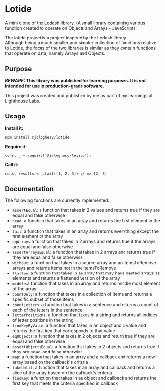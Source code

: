 # Lotide

A mini clone of the [Lodash](https://lodash.com) library.
(A small library containing various function created to operate on Objects and Arrays - JavaScript)

The  lotide project is a project inspired by the Lodash library.  
Although being a much smaller and simpler collection of functions relative to Lotide, the focus of 
the two libraries is similar as they contain functions that operate on data, namely Arrays and Objects.  

## Purpose

**_BEWARE:_ This library was published for learning purposes. It is _not_ intended for use in production-grade software.**

This project was created and published by me as part of my learnings at Lighthouse Labs. 

## Usage

**Install it:**

`npm install @jcloghesy/lotide`

**Require it:**

`const _ = require('@jcloghesy/lotide');`

**Call it:**

`const results = _.tail([1, 2, 3]) // => [2, 3]`

## Documentation

  The following functions are currently implemented:

  * `assertEqual`: a function that takes in 2 values and returns true if they are equal and false otherwise
  * `head`: a function that takes in an array and returns the first element in the array
  * `tail`: a function that takes in an array and returns everything except the first element of the array
  * `eqArrays`:a function that takes in 2 arrays and returns true if the arrays are equal and false otherwise
  * `assertArraysEqual`: a function that takes in 2 arrays and returns true if they are equal and false otherwise
  * `without`: a function that takes in a source array and an itemsToRemove arrays and returns items not in the itemsToRemove 
  * `flatten`: a function that takes in an array that may have nested arrays as elements and returns a flattened version of the array
  * `middle`:a function that takes in an array and returns middle most element of the array
  * `countOnly`: a function that takes in a collection of items and returns a specific subset of those items
  * `countLetters`: a function that takes in a sentence and returns a count of each of the letters in the sentence
  * `letterPositions`: a function that takes in a string and returns all indices of letter positions in the string
  * `findKeyByValue`: a function that takes in an object and a value and returns the first key that corresponds to that value
  * `eqObjects`: a function that takes in 2 objects and return true if they are equal and false otherwise
  * `assertObjectsEqual`: a function that takes in 2 objects and returns true if they are equal and false otherwise
  * `map`: a function that takes in an array and a callback and returns a new array based on the callback's criteria
  * `takeUntil`: a function that takes in an array and callback and returns a slice of the array based on the callback's criteria
  * `findKey`: a function that takes in an object and callback and returns the first key that meets the criteria specified in callback
